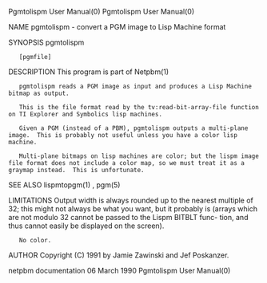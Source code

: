 Pgmtolispm User Manual(0)                                                                                                                                                           Pgmtolispm User Manual(0)



NAME
       pgmtolispm - convert a PGM image to Lisp Machine format


SYNOPSIS
       pgmtolispm

       [pgmfile]


DESCRIPTION
       This program is part of Netpbm(1)

       pgmtolispm reads a PGM image as input and produces a Lisp Machine bitmap as output.

       This is the file format read by the tv:read-bit-array-file function on TI Explorer and Symbolics lisp machines.

       Given a PGM (instead of a PBM), pgmtolispm outputs a multi-plane image.  This is probably not useful unless you have a color lisp machine.

       Multi-plane bitmaps on lisp machines are color; but the lispm image file format does not include a color map, so we must treat it as a graymap instead.  This is unfortunate.


SEE ALSO
       lispmtopgm(1) , pgm(5)



LIMITATIONS
       Output width is always rounded up to the nearest multiple of 32; this might not always be what you want, but it probably is (arrays which are not modulo 32 cannot be passed to the Lispm BITBLT func-
       tion, and thus cannot easily be displayed on the screen).

       No color.


AUTHOR
       Copyright (C) 1991 by Jamie Zawinski and Jef Poskanzer.



netpbm documentation                                                                            06 March 1990                                                                       Pgmtolispm User Manual(0)
